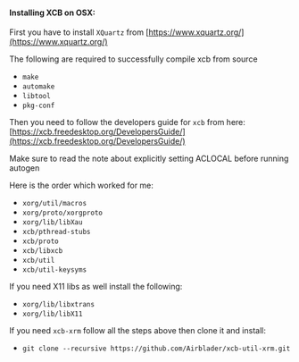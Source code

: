 #### Installing XCB on OSX:

First you have to install `XQuartz` from [https://www.xquartz.org/](https://www.xquartz.org/)

The following are required to successfully compile xcb from source

- `make`
- `automake`
- `libtool`
- `pkg-conf`

Then you need to follow the developers guide for `xcb` from here: [https://xcb.freedesktop.org/DevelopersGuide/](https://xcb.freedesktop.org/DevelopersGuide/)

Make sure to read the note about explicitly setting ACLOCAL before running autogen

Here is the order which worked for me:
	
- `xorg/util/macros`
- `xorg/proto/xorgproto`
- `xorg/lib/libXau`
- `xcb/pthread-stubs`
- `xcb/proto`
- `xcb/libxcb`
- `xcb/util`
- `xcb/util-keysyms`

If you need X11 libs as well install the following:
- `xorg/lib/libxtrans`
- `xorg/lib/libX11`

If you need `xcb-xrm` follow all the steps above then clone it and install:

- `git clone --recursive https://github.com/Airblader/xcb-util-xrm.git`

